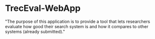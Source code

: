 # TrecEval-WebApp
"The purpose of this application is to provide a tool that lets researchers evaluate how good their search system is and how it compares to other systems (already submitted)."
